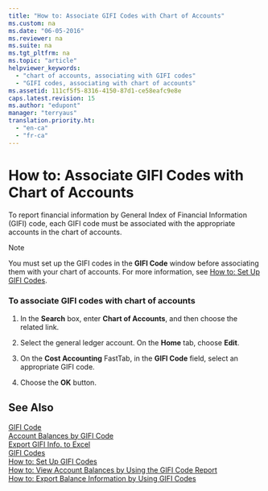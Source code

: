 ```yaml
---
title: "How to: Associate GIFI Codes with Chart of Accounts"
ms.custom: na
ms.date: "06-05-2016"
ms.reviewer: na
ms.suite: na
ms.tgt_pltfrm: na
ms.topic: "article"
helpviewer_keywords: 
  - "chart of accounts, associating with GIFI codes"
  - "GIFI codes, associating with chart of accounts"
ms.assetid: 111cf5f5-8316-4150-87d1-ce58eafc9e8e
caps.latest.revision: 15
ms.author: "edupont"
manager: "terryaus"
translation.priority.ht: 
  - "en-ca"
  - "fr-ca"
---
```

# How to: Associate GIFI Codes with Chart of Accounts
To report financial information by General Index of Financial Information \(GIFI\) code, each GIFI code must be associated with the appropriate accounts in the chart of accounts.  
  
> [!NOTE]  
>  You must set up the GIFI codes in the **GIFI Code** window before associating them with your chart of accounts. For more information, see [How to: Set Up GIFI Codes](../../LocalFunctionalityForMicrosoftDynamicsNav2016/Canada/how-to-set-up-gifi-codes.md).  
  
### To associate GIFI codes with chart of accounts  
  
1.  In the **Search** box, enter **Chart of Accounts**, and then choose the related link.  
  
2.  Select the general ledger account. On the **Home** tab, choose **Edit**.  
  
3.  On the **Cost Accounting** FastTab, in the **GIFI Code** field, select an appropriate GIFI code.  
  
4.  Choose the **OK** button.  
  
## See Also  
 [GIFI Code](../../LocalFunctionalityForMicrosoftDynamicsNav2016/Canada/-$-t_10015-gifi-code-$-.md)   
 [Account Balances by GIFI Code](../../LocalFunctionalityForMicrosoftDynamicsNav2016/Canada/-$-r_10004-account-balances-by-gifi-code-$-.md)   
 [Export GIFI Info. to Excel](../../LocalFunctionalityForMicrosoftDynamicsNav2016/Canada/-$-b_10005-export-gifi-info.-to-excel-$-.md)   
 [GIFI Codes](../../LocalFunctionalityForMicrosoftDynamicsNav2016/Canada/gifi-codes.md)   
 [How to: Set Up GIFI Codes](../../LocalFunctionalityForMicrosoftDynamicsNav2016/Canada/how-to-set-up-gifi-codes.md)   
 [How to: View Account Balances by Using the GIFI Code Report](../../LocalFunctionalityForMicrosoftDynamicsNav2016/Canada/how-to-view-account-balances-by-using-the-gifi-code-report.md)   
 [How to: Export Balance Information by Using GIFI Codes](../../LocalFunctionalityForMicrosoftDynamicsNav2016/Canada/how-to-export-balance-information-by-using-gifi-codes.md)